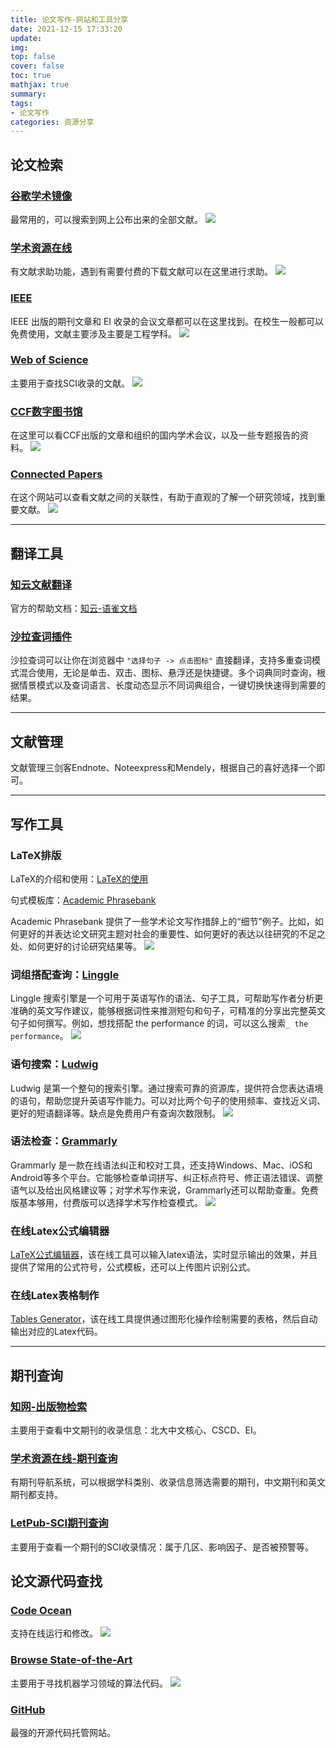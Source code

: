 ```yaml
---
title: 论文写作-网站和工具分享
date: 2021-12-15 17:33:20
update: 
img: 
top: false
cover: false
toc: true
mathjax: true
summary: 
tags: 
- 论文写作
categories: 资源分享
---
```


## 论文检索

### [谷歌学术镜像](https://ac.scmor.com/)
最常用的，可以搜索到网上公布出来的全部文献。
![](https://gitee.com/chengbudong/noteimg/raw/master/image/20211215160803.png)

### [学术资源在线](http://spis.hnlat.com/)
有文献求助功能，遇到有需要付费的下载文献可以在这里进行求助。
![](https://gitee.com/chengbudong/noteimg/raw/master/image/20211215160914.png)

### [IEEE](https://ieeexplore.ieee.org/Xplore/home.jsp)
IEEE 出版的期刊文章和 EI 收录的会议文章都可以在这里找到。在校生一般都可以免费使用，文献主要涉及主要是工程学科。
![](https://gitee.com/chengbudong/noteimg/raw/master/image/20211215160520.png)

### [Web of Science](https://www.webofscience.com/wos/woscc/basic-search)
主要用于查找SCI收录的文献。
![](https://gitee.com/chengbudong/noteimg/raw/master/image/20211215160827.png)


### [CCF数字图书馆](https://dl.ccf.org.cn/index.html?_ack=1)
在这里可以看CCF出版的文章和组织的国内学术会议，以及一些专题报告的资料。
![](https://gitee.com/chengbudong/noteimg/raw/master/image/20211215163243.png)

### [Connected Papers](https://www.connectedpapers.com/)
在这个网站可以查看文献之间的关联性，有助于直观的了解一个研究领域，找到重要文献。
![](https://gitee.com/chengbudong/noteimg/raw/master/image/20211215164045.png)

---


## 翻译工具

### [知云文献翻译](https://www.zhiyunwenxian.cn/)
官方的帮助文档：[知云-语雀文档](https://www.yuque.com/xtranslator/zy)

### [沙拉查词插件](https://saladict.crimx.com/)
沙拉查词可以让你在浏览器中 `"选择句子 -> 点击图标"` 直接翻译，支持多重查词模式混合使用，无论是单击、双击、图标、悬浮还是快捷键。多个词典同时查询，根据情景模式以及查词语言、长度动态显示不同词典组合，一键切换快速得到需要的结果。

---

## 文献管理

文献管理三剑客Endnote、Noteexpress和Mendely，根据自己的喜好选择一个即可。

---

## 写作工具

### LaTeX排版
LaTeX的介绍和使用：[LaTeX的使用](https://www.yuque.com/chengbudong/coding/fyc92o?view=doc_embed)

句式模板库：[Academic Phrasebank](https://www.phrasebank.manchester.ac.uk/)

Academic Phrasebank 提供了一些学术论文写作措辞上的“细节”例子。比如，如何更好的并表达论文研究主题对社会的重要性、如何更好的表达以往研究的不足之处、如何更好的讨论研究结果等。
![](https://gitee.com/chengbudong/noteimg/raw/master/image/20211215150422.png)

### 词组搭配查询：[Linggle](https://linggle.com/)
Linggle 搜索引擎是一个可用于英语写作的语法、句子工具，可帮助写作者分析更准确的英文写作建议，能够根据词性来推测短句和句子，可精准的分享出完整英文句子如何撰写。例如，想找搭配 the performance 的词，可以这么搜索`_ the performance`。
![](https://gitee.com/chengbudong/noteimg/raw/master/image/20211215151757.png)

### 语句搜索：[Ludwig](https://ludwig.guru/zh/)
Ludwig 是第一个整句的搜索引擎。通过搜索可靠的资源库，提供符合您表达语境的语句，帮助您提升英语写作能力。可以对比两个句子的使用频率、查找近义词、更好的短语翻译等。缺点是免费用户有查询次数限制。
![](https://gitee.com/chengbudong/noteimg/raw/master/image/20211215152653.png)

### 语法检查：[Grammarly](https://app.grammarly.com/)
Grammarly 是一款在线语法纠正和校对工具，还支持Windows、Mac、iOS和Android等多个平台。它能够检查单词拼写、纠正标点符号、修正语法错误、调整语气以及给出风格建议等；对学术写作来说，Grammarly还可以帮助查重。免费版基本够用，付费版可以选择学术写作检查模式。
![](https://gitee.com/chengbudong/noteimg/raw/master/image/20211215153817.png)

### 在线Latex公式编辑器
[LaTeX公式编辑器](https://www.latexlive.com/home)，该在线工具可以输入latex语法，实时显示输出的效果，并且提供了常用的公式符号，公式模板，还可以上传图片识别公式。

### 在线Latex表格制作
[Tables Generator](https://www.tablesgenerator.com/latex_tables)，该在线工具提供通过图形化操作绘制需要的表格，然后自动输出对应的Latex代码。

---

## 期刊查询
### [知网-出版物检索](https://navi.cnki.net/knavi/)
主要用于查看中文期刊的收录信息：北大中文核心、CSCD、EI。

### [学术资源在线-期刊查询](http://spis.hnlat.com/journal)
有期刊导航系统，可以根据学科类别、收录信息筛选需要的期刊，中文期刊和英文期刊都支持。

### [LetPub-SCI期刊查询](http://www.letpub.com.cn/index.php?page=journalapp)
主要用于查看一个期刊的SCI收录情况：属于几区、影响因子、是否被预警等。

## 论文源代码查找
### [Code Ocean](https://codeocean.com/explore)
支持在线运行和修改。
![](https://gitee.com/chengbudong/noteimg/raw/master/image/20211215170219.png)

### [Browse State-of-the-Art](https://paperswithcode.com/sota)
主要用于寻找机器学习领域的算法代码。
![](https://gitee.com/chengbudong/noteimg/raw/master/image/20211215170556.png)

### [GitHub](https://github.com)
最强的开源代码托管网站。
